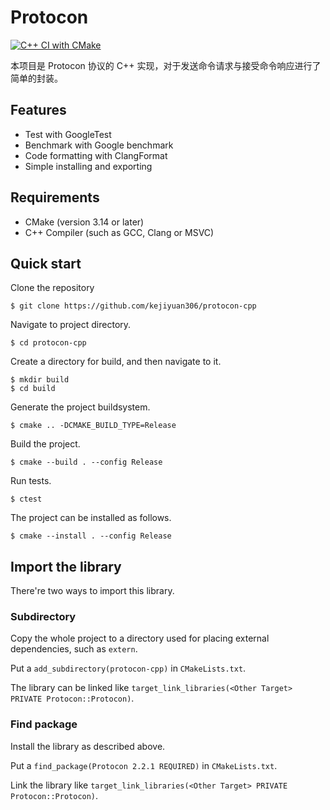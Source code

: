 # Protocon

[![C++ CI with CMake](https://github.com/kejiyuan306/protocon-cpp/actions/workflows/cmake.yml/badge.svg)](https://github.com/kejiyuan306/protocon-cpp/actions/workflows/cmake.yml)

本项目是 Protocon 协议的 C++ 实现，对于发送命令请求与接受命令响应进行了简单的封装。

## Features

- Test with GoogleTest
- Benchmark with Google benchmark
- Code formatting with ClangFormat
- Simple installing and exporting

## Requirements

- CMake (version 3.14 or later)
- C++ Compiler (such as GCC, Clang or MSVC)

## Quick start

Clone the repository

```shell
$ git clone https://github.com/kejiyuan306/protocon-cpp
```

Navigate to project directory.

```shell
$ cd protocon-cpp
```

Create a directory for build, and then navigate to it.

```shell
$ mkdir build
$ cd build
```

Generate the project buildsystem.

```shell
$ cmake .. -DCMAKE_BUILD_TYPE=Release
```

Build the project.

```shell
$ cmake --build . --config Release
```

Run tests.

```shell
$ ctest
```

The project can be installed as follows.

```shell
$ cmake --install . --config Release
```

## Import the library

There're two ways to import this library.

### Subdirectory

Copy the whole project to a directory used for placing external dependencies, such as `extern`.

Put a `add_subdirectory(protocon-cpp)` in `CMakeLists.txt`.

The library can be linked like `target_link_libraries(<Other Target> PRIVATE Protocon::Protocon)`.

### Find package

Install the library as described above.

Put a `find_package(Protocon 2.2.1 REQUIRED)` in `CMakeLists.txt`.

Link the library like `target_link_libraries(<Other Target> PRIVATE Protocon::Protocon)`.
